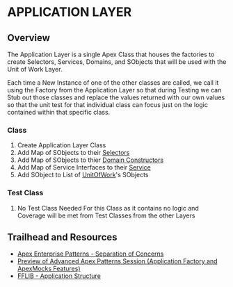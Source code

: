 # APPLICATION LAYER

## Overview
The Application Layer is a single Apex Class that houses the factories to create Selectors, Services, Domains, and SObjects that will be used with the Unit of Work Layer. 

Each time a New Instance of one of the other classes are called, we call it using the Factory from the Application Layer so that during Testing we can Stub out those classes and replace the values returned with our own values so that the unit test for that individual class can focus just on the logic contained within that specific class.

### Class
1. Create Application Layer Class
1. Add Map of SObjects to their [Selectors](/force-app/main/default/classes/FFLIB%20Examples/Selectors)
1. Add Map of SObjects to thier [Domain Constructors](/force-app/main/default/classes/FFLIB%20Examples/Domains)
1. Add Map of Service Interfaces to their [Service](/force-app/main/default/classes/FFLIB%20Examples/Services)
1. Add SObject to List of [UnitOfWork]()'s SObjects 
### Test Class
1. No Test Class Needed For this Class as it contains no logic and Coverage will be met from Test Classes from the other Layers

## Trailhead and Resources

- [Apex Enterprise Patterns - Separation of Concerns](http://wiki.developerforce.com/page/Apex_Enterprise_Patterns_-_Separation_of_Concerns)
- [Preview of Advanced Apex Patterns Session (Application Factory and ApexMocks Features)](http://andyinthecloud.com/2014/08/26/preview-of-advanced-apex-enterprise-patterns-session/)
- [FFLIB - Application Structure](https://quirkyapex.com/2017/12/03/fflib-application-structure)

